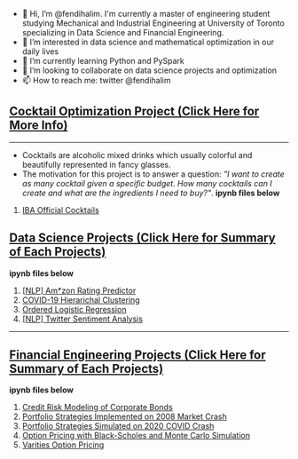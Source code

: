 - 👋 Hi, I’m @fendihalim. I'm currently a master of engineering student studying Mechanical and Industrial Engineering at University of Toronto specializing in Data Science and Financial Engineering.
- 👀 I’m interested in data science and mathematical optimization in our daily lives
- 🌱 I’m currently learning Python and PySpark
- 💞️ I’m looking to collaborate on data science projects and optimization
- 📫 How to reach me: twitter @fendihalim

<!---
fendihalim/fendihalim is a ✨ special ✨ repository because its `README.md` (this file) appears on your GitHub profile.
You can click the Preview link to take a look at your changes.
--->

## [Cocktail Optimization Project (Click Here for More Info)](https://github.com/fendihalim/fendihalim/tree/main/cocktail-project)
---
- Cocktails are alcoholic mixed drinks which usually colorful and beautifully represented in fancy glasses.
- The motivation for this project is to answer a question: *"I want to create as many cocktail given a specific budget. How many cocktails can I create and what are the ingredients I need to buy?"*. 
**ipynb files below**
1. [IBA Official Cocktails](https://github.com/fendihalim/fendihalim/blob/main/cocktail-project/ALL-Cocktails.ipynb)
## [Data Science Projects (Click Here for Summary of Each Projects)](https://github.com/fendihalim/fendihalim/tree/main/Data%20Science)
**ipynb files below**
1. [[NLP] Am*zon Rating Predictor](https://github.com/fendihalim/fendihalim/blob/main/Data%20Science/COVID_Clustering/covid-clustering.ipynb)
2. [COVID-19 Hierarichal Clustering](https://github.com/fendihalim/fendihalim/blob/main/Data%20Science/COVID_Clustering/covid-clustering.ipynb)
3. [Ordered Logistic Regression](https://github.com/fendihalim/fendihalim/blob/main/Data%20Science/ordinal_logistic_regression_survey/ordinal-logistic-regression-survey.ipynb)
4. [[NLP] Twitter Sentiment Analysis](https://github.com/fendihalim/fendihalim/blob/main/Data%20Science/twitter_sentiment_election/twitter_sentiment_election.ipynb)
---
## [Financial Engineering Projects (Click Here for Summary of Each Projects)](https://github.com/fendihalim/fendihalim/tree/main/Financial%20Engineering)
**ipynb files below**
1. [Credit Risk Modeling of Corporate Bonds](https://github.com/fendihalim/fendihalim/blob/main/Financial%20Engineering/credit-risk-modeling/credit-risk-modeling-and-simulation.ipynb)
2. [Portfolio Strategies Implemented on 2008 Market Crash](https://github.com/fendihalim/fendihalim/blob/main/Financial%20Engineering/financial-optimization-simulation/portfolio-strategies-2008-crash.ipynb)
3. [Portfolio Strategies Simulated on 2020 COVID Crash](https://github.com/fendihalim/fendihalim/blob/main/Financial%20Engineering/financial-optimization-simulation/portfolio-strategies-covid-crash.ipynb)
4. [Option Pricing with Black-Scholes and Monte Carlo Simulation](https://github.com/fendihalim/fendihalim/blob/main/Financial%20Engineering/option-asset-pricing/option-asset-pricing.ipynb)
5. [Varities Option Pricing](https://github.com/fendihalim/fendihalim/blob/main/Financial%20Engineering/option-pricing/option-pricing-report.ipynb)
